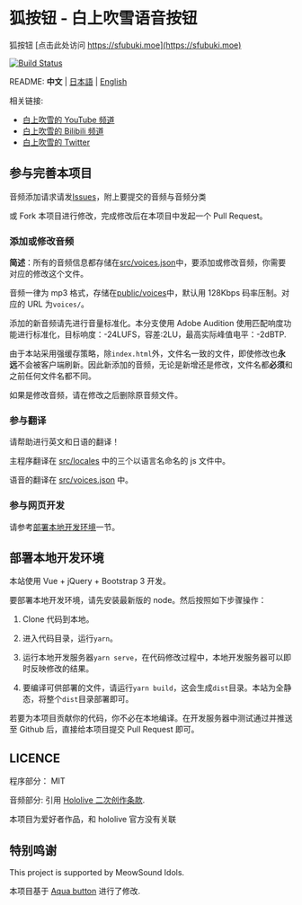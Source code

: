 # 狐按钮 - 白上吹雪语音按钮

狐按钮 [点击此处访问 https://sfubuki.moe](https://sfubuki.moe)

[![Build Status](https://github.com/copperion/fubuki-button/workflows/FBK-BTN-CI/badge.svg)](https://github.com/copperion/fubuki-button/actions)

README: **中文** | [日本語](./README.JA.md) | [English](./README.EN.md)

相关链接:

- [白上吹雪的 YouTube 频道](https://www.youtube.com/channel/UCdn5BQ06XqgXoAxIhbqw5Rg)
- [白上吹雪的 Bilibili 频道](https://space.bilibili.com/332704117)
- [白上吹雪的 Twitter](https://twitter.com/shirakamifubuki)

## 参与完善本项目

音频添加请求请发[Issues](https://github.com/copperion/fubuki-button/issues)，附上要提交的音频与音频分类

或 Fork 本项目进行修改，完成修改后在本项目中发起一个 Pull Request。

### 添加或修改音频

**简述**：所有的音频信息都存储在[src/voices.json](src/voices.json)中，要添加或修改音频，你需要对应的修改这个文件。

音频一律为 mp3 格式，存储在[public/voices](public/voices)中，默认用 128Kbps 码率压制。对应的 URL 为`voices/`。

添加的新音频请先进行音量标准化。本分支使用 Adobe Audition 使用匹配响度功能进行标准化，目标响度：-24LUFS，容差:2LU，最高实际峰值电平：-2dBTP.

由于本站采用强缓存策略，除`index.html`外，文件名一致的文件，即使修改也**永远**不会被客户端刷新。因此新添加的音频，无论是新增还是修改，文件名都**必须**和之前任何文件名都不同。

如果是修改音频，请在修改之后删除原音频文件。

### 参与翻译

请帮助进行英文和日语的翻译！

主程序翻译在 [src/locales](src/locales) 中的三个以语言名命名的 js 文件中。

语音的翻译在 [src/voices.json](src/voices.json) 中。

### 参与网页开发

请参考[部署本地开发环境](#部署本地开发环境)一节。

## 部署本地开发环境

本站使用 Vue + jQuery + Bootstrap 3 开发。

要部署本地开发环境，请先安装最新版的 node。然后按照如下步骤操作：

1. Clone 代码到本地。

2. 进入代码目录，运行`yarn`。

3. 运行本地开发服务器`yarn serve`，在代码修改过程中，本地开发服务器可以即时反映修改的结果。

4. 要编译可供部署的文件，请运行`yarn build`，这会生成`dist`目录。本站为全静态，将整个`dist`目录部署即可。

若要为本项目贡献你的代码，你不必在本地编译。在开发服务器中测试通过并推送至 Github 后，直接给本项目提交 Pull Request 即可。

## LICENCE

程序部分： MIT

音频部分: 引用 [Hololive 二次创作条款](https://www.hololive.tv/terms).

本项目为爱好者作品，和 hololive 官方没有关联

## 特别鸣谢

This project is supported by MeowSound Idols.

本项目基于 [Aqua button](https://github.com/zyzsdy/aqua-button) 进行了修改.
